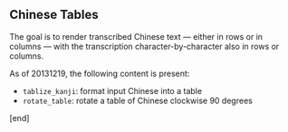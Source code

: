 ## Chinese Tables

The goal is to render transcribed Chinese text — either in rows or in columns — with the transcription character-by-character also in rows or columns.

As of 20131219, the following content is present:

  * `tablize_kanji`: format input Chinese into a table
  * `rotate_table`: rotate a table of Chinese clockwise 90 degrees

[end]

